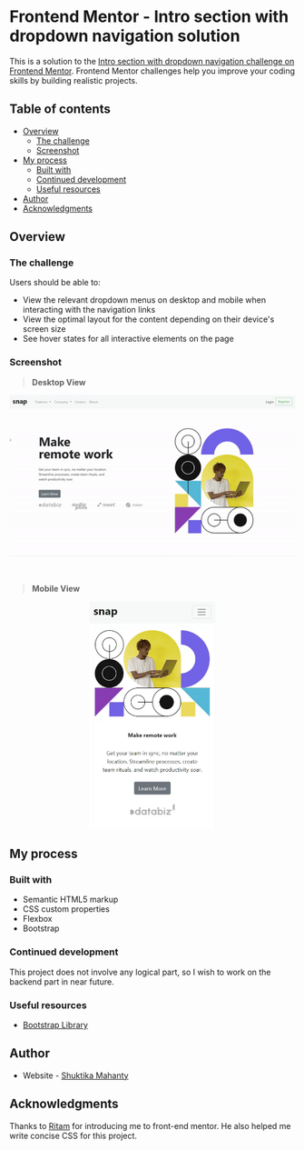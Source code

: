 # Frontend Mentor - Intro section with dropdown navigation solution

This is a solution to the [Intro section with dropdown navigation challenge on Frontend Mentor](https://www.frontendmentor.io/challenges/intro-section-with-dropdown-navigation-ryaPetHE5). Frontend Mentor challenges help you improve your coding skills by building realistic projects. 

## Table of contents

- [Overview](#overview)
  - [The challenge](#the-challenge)
  - [Screenshot](#screenshot)
- [My process](#my-process)
  - [Built with](#built-with)
  - [Continued development](#continued-development)
  - [Useful resources](#useful-resources)
- [Author](#author)
- [Acknowledgments](#acknowledgments)


## Overview

### The challenge

Users should be able to:

- View the relevant dropdown menus on desktop and mobile when interacting with the navigation links
- View the optimal layout for the content depending on their device's screen size
- See hover states for all interactive elements on the page

### Screenshot
> **Desktop View**

<p align="center">
  <img src="./gifs/desktop_view-ezgif.com-video-to-gif-converter.gif">
</p>

<br>

> **Mobile View**

<p align="center">
  <img src="./gifs/mobile_view-ezgif.com-video-to-gif-converter.gif" height="400">
</p>


## My process

### Built with

- Semantic HTML5 markup
- CSS custom properties
- Flexbox
- Bootstrap


### Continued development

This project does not involve any logical part, so I wish to work on the backend part in near future. 


### Useful resources

- [Bootstrap Library](https://getbootstrap.com/docs/4.1/getting-started/introduction/)

## Author

- Website - [Shuktika Mahanty](https://shuktika15.github.io/)


## Acknowledgments

Thanks to [Ritam](https://github.com/RitamChakraborty) for introducing me to front-end mentor. He also helped me write concise CSS for this project. 